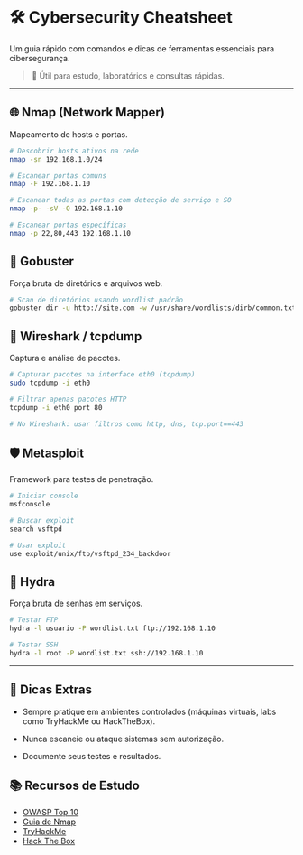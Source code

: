 # 🛠️ Cybersecurity Cheatsheet

Um guia rápido com comandos e dicas de ferramentas essenciais para cibersegurança.  
> 📌 Útil para estudo, laboratórios e consultas rápidas.

---

## 🌐 Nmap (Network Mapper)
Mapeamento de hosts e portas.

```bash
# Descobrir hosts ativos na rede
nmap -sn 192.168.1.0/24

# Escanear portas comuns
nmap -F 192.168.1.10

# Escanear todas as portas com detecção de serviço e SO
nmap -p- -sV -O 192.168.1.10

# Escanear portas específicas
nmap -p 22,80,443 192.168.1.10
```

## 🧭 Gobuster
Força bruta de diretórios e arquivos web.

```bash
# Scan de diretórios usando wordlist padrão
gobuster dir -u http://site.com -w /usr/share/wordlists/dirb/common.txt
```

## 📡 Wireshark / tcpdump
Captura e análise de pacotes.

```bash
# Capturar pacotes na interface eth0 (tcpdump)
sudo tcpdump -i eth0

# Filtrar apenas pacotes HTTP
tcpdump -i eth0 port 80

# No Wireshark: usar filtros como http, dns, tcp.port==443
```

## 🛡️ Metasploit
Framework para testes de penetração.

```bash
# Iniciar console
msfconsole

# Buscar exploit
search vsftpd

# Usar exploit
use exploit/unix/ftp/vsftpd_234_backdoor
```

## 🔑 Hydra
Força bruta de senhas em serviços.

```bash
# Testar FTP
hydra -l usuario -P wordlist.txt ftp://192.168.1.10

# Testar SSH
hydra -l root -P wordlist.txt ssh://192.168.1.10
```

---

## 🧪 Dicas Extras

 - Sempre pratique em ambientes controlados (máquinas virtuais, labs como TryHackMe ou HackTheBox).

 - Nunca escaneie ou ataque sistemas sem autorização.

 - Documente seus testes e resultados.

## 📚 Recursos de Estudo

 - [OWASP Top 10](https://owasp.org/www-project-top-ten/)
 - [Guia de Nmap](https://nmap.org/book/inst-windows.html)
 - [TryHackMe](https://tryhackme.com)
 - [Hack The Box](https://hackthebox.com)